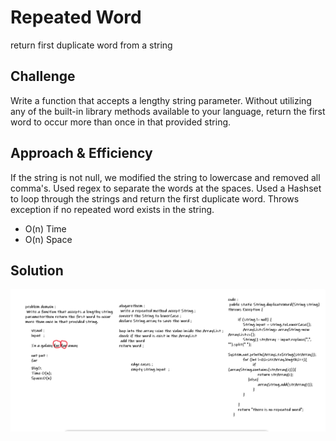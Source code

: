 # Repeated Word
<!-- Short summary or background information -->
return first duplicate word from a string

## Challenge
<!-- Description of the challenge -->
Write a function that accepts a lengthy string parameter.
Without utilizing any of the built-in library methods available to your language, return the first word to occur more than once in that provided string.

## Approach & Efficiency
<!-- What approach did you take? Why? What is the Big O space/time for this approach? -->
If the string is not null, we modified the string to lowercase and removed all comma's. Used regex to
separate the words at the spaces. Used a Hashset to loop through the strings and return the
 first duplicate word. Throws exception if no repeated word exists in the string. 

- O(n) Time 
- O(n) Space

## Solution
<!-- Embedded whiteboard image -->
![Repeated-Word](../assets/repeated-Word.PNG)
